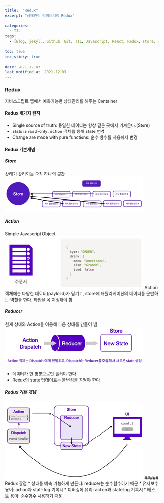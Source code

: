 ```yaml
---
title:  "Redux"
excerpt: "상태관리 라이브러리 Redux"

categories:
  - TIL
tags:
  - [Blog, jekyll, Github, Git, TIL, Javascript, React, Redux, store, reducer]

toc: true
toc_sticky: true
 
date: 2021-12-03
last_modified_at: 2021-12-03
---
```

### Redux
자바스크립트 앱에서 예측가능한 상태관리를 해주는 Container
#### Redux 세가지 원칙
* Single source of truth: 동일한 데이터는 항상 같은 곳에서 가져온다.(Store)
* state is read-only: action 객체를 통해 state 변경
* Change are made with pure functions: 순수 함수를 사용해서 변경
#### Redux 기본개념
##### Store
상태가 관리되는 오직 하나의 공간
<img src="/assets/images/store_img.png" width="90%" height="90%" title="store" alt="사진"/>
##### Action
Simple Javascript Object
<img src="/assets/images/action_img.png" width="90%" height="90%" title="action" alt="사진"/>
Action 객체에는 다양한 데이터(payload)가 담기고, store에 애플리케이션의 데이터를 운반하는 역할을 한다. 타입을 꼭 지정해야 함.
##### Reducer
현재 상태와 Action을 이용해 다음 상태를 만들어 냄
<img src="/assets/images/reducer_img.png" width="90%" height="90%" title="reducer" alt="사진"/>
* 데이터가 한 방향으로만 흘러야 한다
* Redux의 state 업데이트는 불변성을 지켜야 한다
##### Redux 기본 개념
<img src="/assets/images/redux_img.png" width="90%" height="90%" title="redux" alt="사진"/>
##### Redux 장점
* 상태를 예측 가능하게 만든다: reducer는 순수함수이기 때문
* 유지보수 용이: action과 state log 기록시 
* 디버깅에 유리: action과 state log 기록시
* 테스트 용이: 순수함수 사용하기 때문